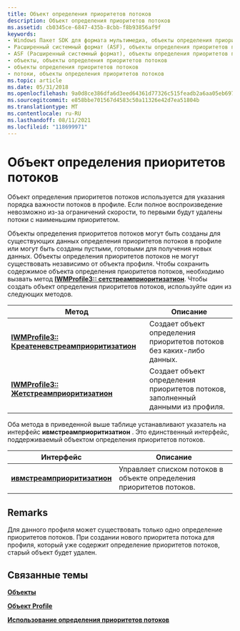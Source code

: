 ```yaml
---
title: Объект определения приоритетов потоков
description: Объект определения приоритетов потоков
ms.assetid: cb0345ce-6847-435b-8cbb-f8b93856af9f
keywords:
- Windows Пакет SDK для формата мультимедиа, объекты определения приоритетов потоков
- Расширенный системный формат (ASF), объекты определения приоритетов потоков
- ASF (Расширенный системный формат), объекты определения приоритетов потоков
- объекты, объекты определения приоритетов потоков
- объекты определения приоритетов потоков
- потоки, объекты определения приоритетов потоков
ms.topic: article
ms.date: 05/31/2018
ms.openlocfilehash: 9a0d8ce386dfa6d3eed64361d77326c515feadb2a6aa05eb697e402d120a55ea
ms.sourcegitcommit: e858bbe701567d4583c50a11326e42d7ea51804b
ms.translationtype: MT
ms.contentlocale: ru-RU
ms.lasthandoff: 08/11/2021
ms.locfileid: "118699971"
---
```

# <a name="stream-prioritization-object"></a>Объект определения приоритетов потоков

Объект определения приоритетов потоков используется для указания порядка важности потоков в профиле. Если полное воспроизведение невозможно из-за ограничений скорости, то первыми будут удалены потоки с наименьшим приоритетом.

Объекты определения приоритетов потоков могут быть созданы для существующих данных определения приоритетов потоков в профиле или могут быть созданы пустыми, готовыми для получения новых данных. Объекты определения приоритетов потоков не могут существовать независимо от объекта профиля. Чтобы сохранить содержимое объекта определения приоритетов потоков, необходимо вызвать метод [**IWMProfile3:: сетстреамприоритизатион**](/previous-versions/windows/desktop/api/Wmsdkidl/nf-wmsdkidl-iwmprofile3-setstreamprioritization). Чтобы создать объект определения приоритетов потоков, используйте один из следующих методов.



| Метод                                                                                          | Описание                                                                  |
|-------------------------------------------------------------------------------------------------|------------------------------------------------------------------------------|
| [**IWMProfile3:: Креатеневстреамприоритизатион**](/previous-versions/windows/desktop/api/Wmsdkidl/nf-wmsdkidl-iwmprofile3-createnewstreamprioritization) | Создает объект определения приоритетов потоков без каких-либо данных.                     |
| [**IWMProfile3:: Жетстреамприоритизатион**](/previous-versions/windows/desktop/api/Wmsdkidl/nf-wmsdkidl-iwmprofile3-getstreamprioritization)             | Создает объект определения приоритетов потоков, заполненный данными из профиля. |



 

Оба метода в приведенной выше таблице устанавливают указатель на интерфейс **ивмстреамприоритизатион** . Это единственный интерфейс, поддерживаемый объектом определения приоритетов потоков.



| Интерфейс                                                  | Описание                                                          |
|------------------------------------------------------------|----------------------------------------------------------------------|
| [**ивмстреамприоритизатион**](/previous-versions/windows/desktop/api/wmsdkidl/nn-wmsdkidl-iwmstreamprioritization) | Управляет списком потоков в объекте определения приоритетов потоков. |



 

## <a name="remarks"></a>Remarks

Для данного профиля может существовать только одно определение приоритетов потоков. При создании нового приоритета потока для профиля, который уже содержит определение приоритетов потоков, старый объект будет удален.

## <a name="related-topics"></a>Связанные темы

<dl> <dt>

[**Объекты**](objects.md)
</dt> <dt>

[**Объект Profile**](profile-object.md)
</dt> <dt>

[**Использование определения приоритетов потоков**](using-stream-prioritization.md)
</dt> </dl>

 

 




